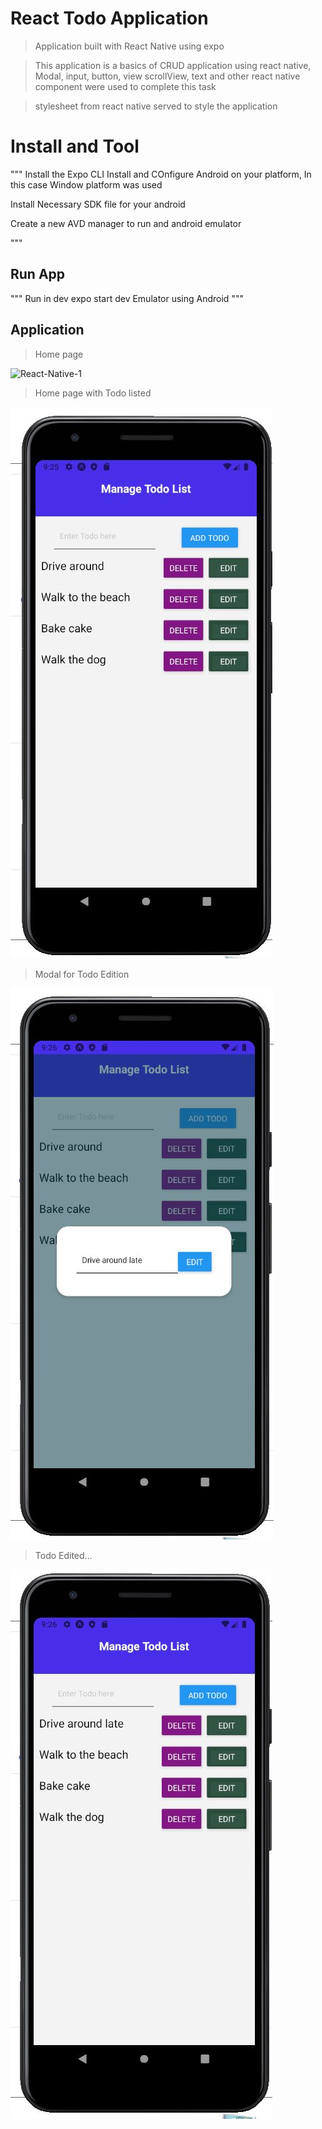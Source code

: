 # React Todo Application

> Application built with React Native using expo

> This application is a basics of CRUD application using react native, Modal, input, button, view scrollView, text and other react native component were used to complete this task

> stylesheet from react native served to style the application

# Install and Tool
"""
Install the Expo CLI
Install and COnfigure Android on your platform, In this case Window platform was used

Install Necessary SDK file for your android

Create a new AVD manager to run and android emulator

"""

## Run App
"""
Run in dev
expo start dev
Emulator using Android
"""

## Application
> Home page

![React-Native-1](https://user-images.githubusercontent.com/33326635/79270409-6739df80-7e9e-11ea-807f-6b4b51f72352.JPG)

> Home page with Todo listed

![](img/React-Native-2.jpg)

> Modal for Todo Edition

![](img/React-Native-3.jpg)

> Todo Edited...

![](img/React-Native-4.jpg)
